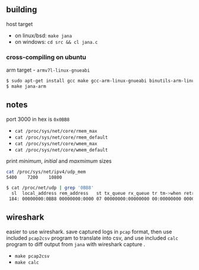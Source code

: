 ## building
host target

 - on linux/bsd: `make jana`
 - on windows: `cd src && cl jana.c`

### cross-compiling on ubuntu
arm target - `armv7l-linux-gnueabi`

```bash
$ sudo apt-get install gcc make gcc-arm-linux-gnueabi binutils-arm-linux-gnueabi
$ make jana-arm
```

## notes

port 3000 in hex is `0x0BB8`

 - `cat /proc/sys/net/core/rmem_max`
 - `cat /proc/sys/net/core/rmem_default`
 - `cat /proc/sys/net/core/wmem_max`
 - `cat /proc/sys/net/core/wmem_default`

print *minimum*, *initial* and *maxmimum* sizes
```bash
cat /proc/sys/net/ipv4/udp_mem
5400    7200    10800
```

```bash
$ cat /proc/net/udp | grep '0BB8'
  sl  local_address rem_address   st tx_queue rx_queue tr tm->when retrnsmt   uid  timeout inode ref pointer drops
 184: 00000000:0BB8 00000000:0000 07 00000000:00000000 00:00000000 00000000     0        0 71535230 2 c652b9e0 6215
```

## wireshark

easier to use wireshark. save captured logs in `pcap` format, then use included `pcap2csv` program to translate into csv, and use included `calc` program to diff output from `jana` with wireshark capture .

 - `make pcap2csv`
 - `make calc`
